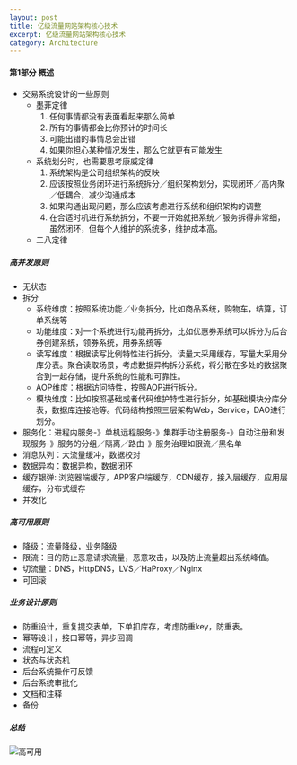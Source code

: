 ```yaml
---
layout: post
title: 亿级流量网站架构核心技术
excerpt: 亿级流量网站架构核心技术
category: Architecture
---
```


#### 第1部分 概述

- 交易系统设计的一些原则
  - 墨菲定律
    1. 任何事情都没有表面看起来那么简单
    2. 所有的事情都会比你预计的时间长
    3. 可能出错的事情总会出错
    4. 如果你担心某种情况发生，那么它就更有可能发生
  - 系统划分时，也需要思考康威定律
    1. 系统架构是公司组织架构的反映
    2. 应该按照业务闭环进行系统拆分／组织架构划分，实现闭环／高内聚／低耦合，减少沟通成本
    3. 如果沟通出现问题，那么应该考虑进行系统和组织架构的调整
    4. 在合适时机进行系统拆分，不要一开始就把系统／服务拆得非常细，虽然闭环，但每个人维护的系统多，维护成本高。
  - 二八定律

##### 高并发原则

- 无状态
- 拆分
  - 系统维度：按照系统功能／业务拆分，比如商品系统，购物车，结算，订单系统等
  - 功能维度：对一个系统进行功能再拆分，比如优惠券系统可以拆分为后台券创建系统，领券系统，用券系统等
  - 读写维度：根据读写比例特性进行拆分。读量大采用缓存，写量大采用分库分表。聚合读取场景，考虑数据异构拆分系统，将分散在多处的数据聚合到一起存储，提升系统的性能和可靠性。
  - AOP维度：根据访问特性，按照AOP进行拆分。
  - 模块维度：比如按照基础或者代码维护特性进行拆分，如基础模块分库分表，数据库连接池等。代码结构按照三层架构Web，Service，DAO进行划分。
- 服务化：进程内服务-》单机远程服务-》集群手动注册服务-》自动注册和发现服务-》服务的分组／隔离／路由-》服务治理如限流／黑名单
- 消息队列：大流量缓冲，数据校对
- 数据异构：数据异构，数据闭环
- 缓存银弹: 浏览器端缓存，APP客户端缓存，CDN缓存，接入层缓存，应用层缓存，分布式缓存
- 并发化

##### 高可用原则

- 降级：流量降级，业务降级
- 限流：目的防止恶意请求流量，恶意攻击，以及防止流量超出系统峰值。
- 切流量：DNS，HttpDNS，LVS／HaProxy／Nginx
- 可回滚

##### 业务设计原则

- 防重设计，重复提交表单，下单扣库存，考虑防重key，防重表。
- 幂等设计，接口幂等，异步回调
- 流程可定义
- 状态与状态机
- 后台系统操作可反馈
- 后台系统审批化
- 文档和注释
- 备份

##### 总结

![高可用](https://www.processon.com/view/link/5990f37de4b0b7b347dd9f99)
